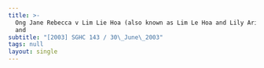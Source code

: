 ```yaml
---
title: >-
  Ong Jane Rebecca v Lim Lie Hoa (also known as Lim Le Hoa and Lily Arief Husni)
  and
subtitle: "[2003] SGHC 143 / 30\_June\_2003"
tags: null
layout: single
---
```


